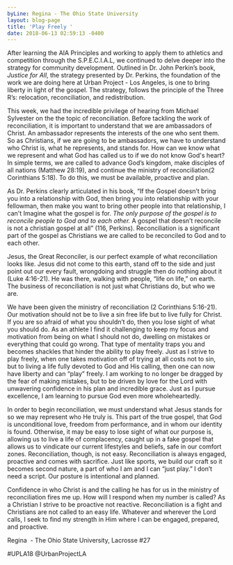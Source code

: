 ```yaml
---
byLine: Regina - The Ohio State University
layout: blog-page
title: 'Play Freely '
date: 2018-06-13 02:59:13 -0400
---
```

After learning the AIA Principles and working to apply them to athletics and competition through the S.P.E.C.I.A.L, we continued to delve deeper into the strategy for community development. Outlined in Dr. John Perkin’s book, _Justice for All_, the strategy presented by Dr. Perkins, the foundation of the work we are doing here at Urban Project - Los Angeles, is one to bring liberty in light of the gospel. The strategy, follows the principle of the Three R’s: relocation, reconciliation, and redistribution.

This week, we had the incredible privilege of hearing from Michael Sylvester on the the topic of reconciliation. Before tackling the work of reconciliation, it is important to understand that we are ambassadors of Christ. An ambassador represents the interests of the one who sent them. So as Christians, if we are going to be ambassadors, we have to understand who Christ is, what he represents, and stands for. How can we know what we represent and what God has called us to if we do not know God's heart? In simple terms, we are called to advance God’s kingdom, make disciples of all nations (Matthew 28:19), and continue the ministry of reconciliation(2 Corinthians 5:18). To do this, we must be available, proactive and plan.

As Dr. Perkins clearly articulated in his book, “If the Gospel doesn’t bring you into a relationship with God, then bring you into relationship with your fellowman, then make you want to bring other people into that relationship, I can't Imagine what the gospel is for. _The only purpose of the gospel is to reconcile people to God and to each other._ A gospel that doesn’t reconcile is not a christian gospel at all” (116, Perkins). Reconciliation is a significant part of the gospel as Christians we are called to be reconciled to God and to each other.

Jesus, the Great Reconciler, is our perfect example of what reconciliation looks like. Jesus did not come to this earth, stand off to the side and just point out our every fault, wrongdoing and struggle then do nothing about it (Luke 4:16-21). He was there, walking with people, “life on life,” on earth. The business of reconciliation is not just what Christians do, but who we are.

We have been given the ministry of reconciliation (2 Corinthians 5:16-21). Our motivation should not be to live a sin free life but to live fully for Christ. If you are so afraid of what you shouldn’t do, then you lose sight of what you should do. As an athlete I find it challenging to keep my focus and motivation from being on what I should not do, dwelling on mistakes or everything that could go wrong. That type of mentality traps you and becomes shackles that hinder the ability to play freely. Just as I strive to play freely, when one takes motivation off of trying at all costs not to sin, but to living a life fully devoted to God and His calling, then one can now have liberty and can “play” freely. I am working to no longer be dragged by the fear of making mistakes, but to be driven by love for the Lord with unwavering confidence in his plan and incredible grace. Just as I pursue excellence, I am learning to pursue God even more wholeheartedly.

In order to begin reconciliation, we must understand what Jesus stands for so we may represent who He truly is. This part of the true gospel, that God is unconditional love, freedom from performance, and in whom our identity is found. Otherwise, it may be easy to lose sight of what our purpose is, allowing us to live a life of complacency, caught up in a fake gospel that allows us to vindicate our current lifestyles and beliefs, safe in our comfort zones. Reconciliation, though, is not easy. Reconciliation is always engaged, proactive and comes with sacrifice. Just like sports, we build our craft so it becomes second nature, a part of who I am and I can “just play.” I don’t need a script. Our posture is intentional and planned.

Confidence in who Christ is and the calling he has for us in the ministry of reconciliation fires me up. How will I respond when my number is called? As a Christian I strive to be proactive not reactive. Reconciliation is a fight and Christians are not called to an easy life. Whatever and wherever the Lord calls, I seek to find my strength in Him where I can be engaged, prepared, and proactive.

Regina  - The Ohio State University, Lacrosse #27

\#UPLA18 @UrbanProjectLA